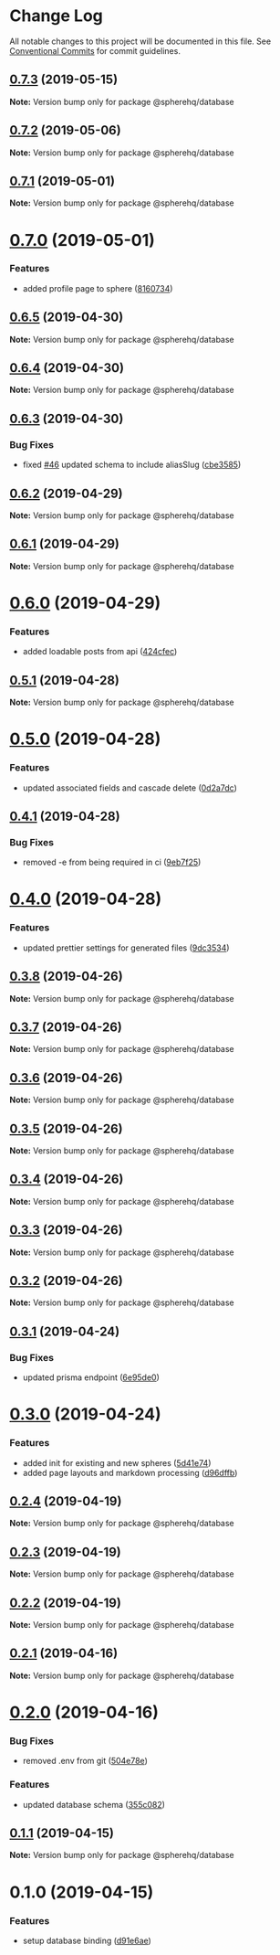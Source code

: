 # Change Log

All notable changes to this project will be documented in this file.
See [Conventional Commits](https://conventionalcommits.org) for commit guidelines.

## [0.7.3](https://github.com/spherehq/sphere/compare/@spherehq/database@0.7.2...@spherehq/database@0.7.3) (2019-05-15)

**Note:** Version bump only for package @spherehq/database





## [0.7.2](https://github.com/spherehq/sphere/compare/@spherehq/database@0.7.1...@spherehq/database@0.7.2) (2019-05-06)

**Note:** Version bump only for package @spherehq/database





## [0.7.1](https://github.com/spherehq/sphere/compare/@spherehq/database@0.7.0...@spherehq/database@0.7.1) (2019-05-01)

**Note:** Version bump only for package @spherehq/database





# [0.7.0](https://github.com/spherehq/sphere/compare/@spherehq/database@0.6.5...@spherehq/database@0.7.0) (2019-05-01)


### Features

* added profile page to sphere ([8160734](https://github.com/spherehq/sphere/commit/8160734))





## [0.6.5](https://github.com/spherehq/sphere/compare/@spherehq/database@0.6.4...@spherehq/database@0.6.5) (2019-04-30)

**Note:** Version bump only for package @spherehq/database





## [0.6.4](https://github.com/spherehq/sphere/compare/@spherehq/database@0.6.3...@spherehq/database@0.6.4) (2019-04-30)

**Note:** Version bump only for package @spherehq/database





## [0.6.3](https://github.com/spherehq/sphere/compare/@spherehq/database@0.6.2...@spherehq/database@0.6.3) (2019-04-30)


### Bug Fixes

* fixed [#46](https://github.com/spherehq/sphere/issues/46) updated schema to include aliasSlug ([cbe3585](https://github.com/spherehq/sphere/commit/cbe3585))





## [0.6.2](https://github.com/spherehq/sphere/compare/@spherehq/database@0.6.1...@spherehq/database@0.6.2) (2019-04-29)

**Note:** Version bump only for package @spherehq/database





## [0.6.1](https://github.com/spherehq/sphere/compare/@spherehq/database@0.6.0...@spherehq/database@0.6.1) (2019-04-29)

**Note:** Version bump only for package @spherehq/database





# [0.6.0](https://github.com/spherehq/sphere/compare/@spherehq/database@0.5.1...@spherehq/database@0.6.0) (2019-04-29)


### Features

* added loadable posts from api ([424cfec](https://github.com/spherehq/sphere/commit/424cfec))





## [0.5.1](https://github.com/spherehq/sphere/compare/@spherehq/database@0.5.0...@spherehq/database@0.5.1) (2019-04-28)

**Note:** Version bump only for package @spherehq/database





# [0.5.0](https://github.com/spherehq/sphere/compare/@spherehq/database@0.4.1...@spherehq/database@0.5.0) (2019-04-28)


### Features

* updated associated fields and cascade delete ([0d2a7dc](https://github.com/spherehq/sphere/commit/0d2a7dc))





## [0.4.1](https://github.com/spherehq/sphere/compare/@spherehq/database@0.4.0...@spherehq/database@0.4.1) (2019-04-28)


### Bug Fixes

* removed -e from being required in ci ([9eb7f25](https://github.com/spherehq/sphere/commit/9eb7f25))





# [0.4.0](https://github.com/spherehq/sphere/compare/@spherehq/database@0.3.8...@spherehq/database@0.4.0) (2019-04-28)


### Features

* updated prettier settings for generated files ([9dc3534](https://github.com/spherehq/sphere/commit/9dc3534))





## [0.3.8](https://github.com/spherehq/sphere/compare/@spherehq/database@0.3.7...@spherehq/database@0.3.8) (2019-04-26)

**Note:** Version bump only for package @spherehq/database





## [0.3.7](https://github.com/spherehq/sphere/compare/@spherehq/database@0.3.6...@spherehq/database@0.3.7) (2019-04-26)

**Note:** Version bump only for package @spherehq/database





## [0.3.6](https://github.com/spherehq/sphere/compare/@spherehq/database@0.3.5...@spherehq/database@0.3.6) (2019-04-26)

**Note:** Version bump only for package @spherehq/database





## [0.3.5](https://github.com/spherehq/sphere/compare/@spherehq/database@0.3.4...@spherehq/database@0.3.5) (2019-04-26)

**Note:** Version bump only for package @spherehq/database





## [0.3.4](https://github.com/spherehq/sphere/compare/@spherehq/database@0.3.3...@spherehq/database@0.3.4) (2019-04-26)

**Note:** Version bump only for package @spherehq/database





## [0.3.3](https://github.com/spherehq/sphere/compare/@spherehq/database@0.3.2...@spherehq/database@0.3.3) (2019-04-26)

**Note:** Version bump only for package @spherehq/database





## [0.3.2](https://github.com/spherehq/sphere/compare/@spherehq/database@0.3.1...@spherehq/database@0.3.2) (2019-04-26)

**Note:** Version bump only for package @spherehq/database





## [0.3.1](https://github.com/spherehq/sphere/compare/@spherehq/database@0.3.0...@spherehq/database@0.3.1) (2019-04-24)


### Bug Fixes

* updated prisma endpoint ([6e95de0](https://github.com/spherehq/sphere/commit/6e95de0))





# [0.3.0](https://github.com/spherehq/sphere/compare/@spherehq/database@0.2.4...@spherehq/database@0.3.0) (2019-04-24)


### Features

* added init for existing and new spheres ([5d41e74](https://github.com/spherehq/sphere/commit/5d41e74))
* added page layouts and markdown processing ([d96dffb](https://github.com/spherehq/sphere/commit/d96dffb))





## [0.2.4](https://github.com/spherehq/sphere/compare/@spherehq/database@0.2.3...@spherehq/database@0.2.4) (2019-04-19)

**Note:** Version bump only for package @spherehq/database

## [0.2.3](https://github.com/spherehq/sphere/compare/@spherehq/database@0.2.2...@spherehq/database@0.2.3) (2019-04-19)

**Note:** Version bump only for package @spherehq/database

## [0.2.2](https://github.com/spherehq/sphere/compare/@spherehq/database@0.2.1...@spherehq/database@0.2.2) (2019-04-19)

**Note:** Version bump only for package @spherehq/database

## [0.2.1](https://github.com/spherehq/sphere/compare/@spherehq/database@0.2.0...@spherehq/database@0.2.1) (2019-04-16)

**Note:** Version bump only for package @spherehq/database

# [0.2.0](https://github.com/spherehq/sphere/compare/@spherehq/database@0.1.1...@spherehq/database@0.2.0) (2019-04-16)

### Bug Fixes

- removed .env from git ([504e78e](https://github.com/spherehq/sphere/commit/504e78e))

### Features

- updated database schema ([355c082](https://github.com/spherehq/sphere/commit/355c082))

## [0.1.1](https://github.com/spherehq/sphere/compare/@spherehq/database@0.1.0...@spherehq/database@0.1.1) (2019-04-15)

**Note:** Version bump only for package @spherehq/database

# 0.1.0 (2019-04-15)

### Features

- setup database binding ([d91e6ae](https://github.com/spherehq/sphere/commit/d91e6ae))
